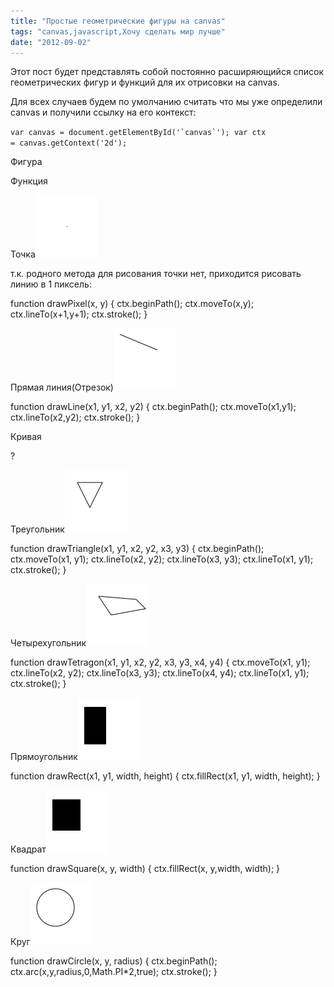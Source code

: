 ```yaml
---
title: "Простые геометрические фигуры на canvas"
tags: "canvas,javascript,Хочу сделать мир лучше"
date: "2012-09-02"
---
```


Этот пост будет представлять собой постоянно расширяющийся список геометрических фигур и функций для их отрисовки на canvas.

Для всех случаев будем по умолчанию считать что мы уже определили canvas и получили ссылку на его контекст:

``var canvas = document.getElementById('`canvas`'); var ctx    = canvas.getContext('2d');``

Фигура

Функция

Точка![](images/pixel.png "pixel")

т.к. родного метода для рисования точки нет, приходится рисовать линию в 1 пиксель:

function drawPixel(x, y)
{
ctx.beginPath();
ctx.moveTo(x,y);
ctx.lineTo(x+1,y+1);
ctx.stroke();
}

Прямая линия(Отрезок)![](images/line.png "line")

function drawLine(x1, y1, x2, y2)
{
ctx.beginPath();
ctx.moveTo(x1,y1);
ctx.lineTo(x2,y2);
ctx.stroke();
}

Кривая

?

Треугольник![](images/triangle.png "triangle")

function drawTriangle(x1, y1, x2, y2, x3, y3)
{
ctx.beginPath();
ctx.moveTo(x1, y1);
ctx.lineTo(x2, y2);
ctx.lineTo(x3, y3);
ctx.lineTo(x1, y1);
ctx.stroke();
}

Четырехугольник![](images/tetragon.png "tetragon")

function drawTetragon(x1, y1, x2, y2, x3, y3, x4, y4)
{
ctx.moveTo(x1, y1);
ctx.lineTo(x2, y2);
ctx.lineTo(x3, y3);
ctx.lineTo(x4, y4);
ctx.lineTo(x1, y1);
ctx.stroke();
}

Прямоугольник![](images/rectangle.png "rectangle")

function drawRect(x1, y1, width, height)
{
ctx.fillRect(x1, y1, width, height);
}

Квадрат![](images/square.png "square")

function drawSquare(x, y, width)
{
ctx.fillRect(x, y,width, width);
}

Круг![](images/circle.png "circle")

function drawCircle(x, y, radius)
{
ctx.beginPath();
ctx.arc(x,y,radius,0,Math.PI\*2,true);
ctx.stroke();
}
